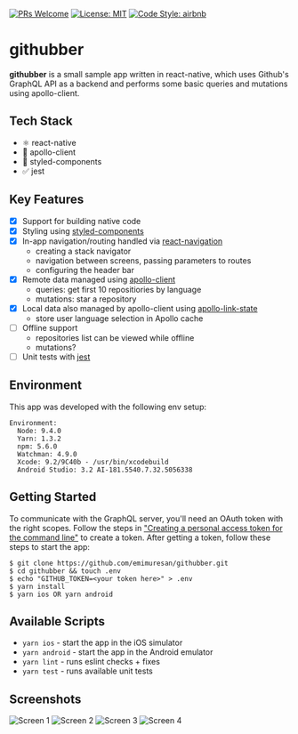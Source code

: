 [![PRs Welcome](https://img.shields.io/badge/PRs-welcome-brightgreen.svg)](http://makeapullrequest.com)
[![License: MIT](https://img.shields.io/badge/License-MIT-yellow.svg)](https://opensource.org/licenses/MIT)
[![Code Style: airbnb](https://img.shields.io/badge/Code%20Style-airbnb-blue.svg)](https://github.com/airbnb/javascript)

# githubber

**githubber** is a small sample app written in react-native, which uses Github's GraphQL API as a backend and performs some basic queries and mutations using apollo-client.

## Tech Stack

- ⚛️ react-native
- 🚀 apollo-client
- 💅 styled-components
- ✅ jest

## Key Features

- [x] Support for building native code
- [x] Styling using [styled-components](https://www.styled-components.com/docs/basics#react-native)
- [x] In-app navigation/routing handled via [react-navigation](https://reactnavigation.org/)
  - creating a stack navigator
  - navigation between screens, passing parameters to routes
  - configuring the header bar
- [x] Remote data managed using [apollo-client](https://www.apollographql.com/docs/react/recipes/react-native.html)
  - queries: get first 10 repositiories by language
  - mutations: star a repository
- [x] Local data also managed by apollo-client using [apollo-link-state](https://www.apollographql.com/docs/react/essentials/local-state.html)
  - store user language selection in Apollo cache
- [ ] Offline support
  - repositories list can be viewed while offline
  - mutations?
- [ ] Unit tests with [jest](https://jestjs.io/docs/en/tutorial-react-native)

## Environment

This app was developed with the following env setup:

```
Environment:
  Node: 9.4.0
  Yarn: 1.3.2
  npm: 5.6.0
  Watchman: 4.9.0
  Xcode: 9.2/9C40b - /usr/bin/xcodebuild
  Android Studio: 3.2 AI-181.5540.7.32.5056338
```

## Getting Started

To communicate with the GraphQL server, you'll need an OAuth token with the right scopes. Follow the steps in ["Creating a personal access token for the command line"](https://help.github.com/articles/creating-an-access-token-for-command-line-use/) to create a token. After getting a token, follow these steps to start the app:

```
$ git clone https://github.com/emimuresan/githubber.git
$ cd githubber && touch .env
$ echo "GITHUB_TOKEN=<your token here>" > .env
$ yarn install
$ yarn ios OR yarn android
```

## Available Scripts

- `yarn ios` - start the app in the iOS simulator
- `yarn android` - start the app in the Android emulator
- `yarn lint` - runs eslint checks + fixes
- `yarn test` - runs available unit tests

## Screenshots

![Screen 1](assets/screenshots/screen1.png)
![Screen 2](assets/screenshots/screen2.png)
![Screen 3](assets/screenshots/screen3.png)
![Screen 4](assets/screenshots/screen4.png)
